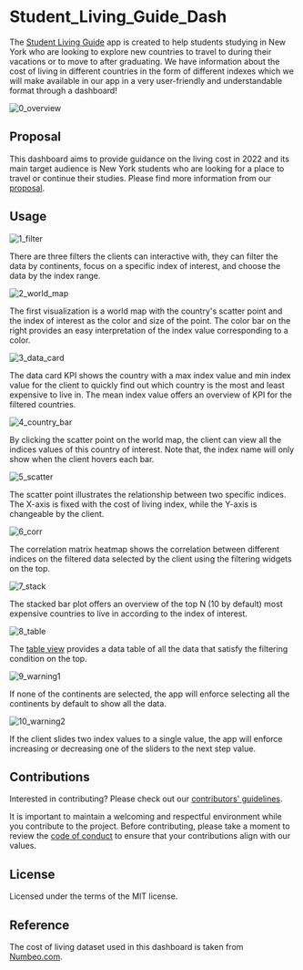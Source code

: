 # Student_Living_Guide_Dash

The [Student Living Guide](https://student-living-cost-dash.onrender.com) app is created to help students studying in New York who are looking to explore new countries to travel to during their vacations or to move to after graduating. We have information about the cost of living in different countries in the form of different indexes which we will make available in our app in a very user-friendly and understandable format through a dashboard!

![0_overview](img/0_overview.png)

## Proposal

This dashboard aims to provide guidance on the living cost in 2022 and its main target audience is New York students who are looking for a place to travel or continue their studies. Please find more information from our [proposal](https://github.com/UBC-MDS/Student_Living_Guide/blob/main/reports/proposal.md).

## Usage

![1_filter](img/1_filter.png)

There are three filters the clients can interactive with, they can filter the data by continents, focus on a specific index of interest, and choose the data by the index range.

![2_world_map](img/2_world_map.png)

The first visualization is a world map with the country's scatter point and the index of interest as the color and size of the point. The color bar on the right provides an easy interpretation of the index value corresponding to a color.

![3_data_card](img/3_data_card.png)

The data card KPI shows the country with a max index value and min index value for the client to quickly find out which country is the most and least expensive to live in. The mean index value offers an overview of KPI for the filtered countries.

![4_country_bar](img/4_country_bar.png)

By clicking the scatter point on the world map, the client can view all the indices values of this country of interest. Note that, the index name will only show when the client hovers each bar.

![5_scatter](img/5_scatter.png)

The scatter point illustrates the relationship between two specific indices. The X-axis is fixed with the cost of living index, while the Y-axis is changeable by the client.

![6_corr](img/6_corr.png)

The correlation matrix heatmap shows the correlation between different indices on the filtered data selected by the client using the filtering widgets on the top.

![7_stack](img/7_stack.png)

The stacked bar plot offers an overview of the top N (10 by default) most expensive countries to live in according to the index of interest.

![8_table](img/8_table.png)

The [table view](https://student-living-cost-dash.onrender.com/table) provides a data table of all the data that satisfy the filtering condition on the top.

![9_warning1](img/9_warning1.png)

If none of the continents are selected, the app will enforce selecting all the continents by default to show all the data.

![10_warning2](img/10_warning2.png)

If the client slides two index values to a single value, the app will enforce increasing or decreasing one of the sliders to the next step value.

## Contributions

Interested in contributing? Please check out our [contributors' guidelines](CONTRIBUTING.md).

It is important to maintain a welcoming and respectful environment while you contribute to the project. Before contributing, please take a moment to review the [code of conduct](CODE_OF_CONDUCT.md) to ensure that your contributions align with our values.

## License

Licensed under the terms of the MIT license.

## Reference

The cost of living dataset used in this dashboard is taken from [Numbeo.com](https://www.numbeo.com/cost-of-living/rankings.jsp).
